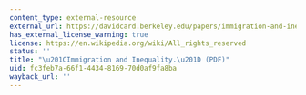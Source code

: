 ```yaml
---
content_type: external-resource
external_url: https://davidcard.berkeley.edu/papers/immigration-and-inequality.pdf
has_external_license_warning: true
license: https://en.wikipedia.org/wiki/All_rights_reserved
status: ''
title: "\u201CImmigration and Inequality.\u201D (PDF)"
uid: fc3feb7a-66f1-4434-8169-70d0af9fa8ba
wayback_url: ''
---
```

